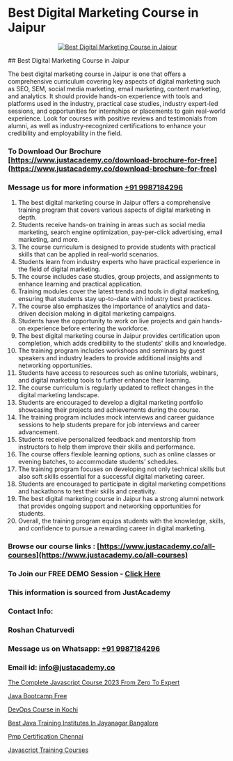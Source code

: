 # Best Digital Marketing Course in Jaipur

<p align="center">
  <a href="https://justacademy.co/course-detail/digital-marketing">
    <img src="https://justacademy.co/storage2/course_image/1676636720_course_image.webp" alt="Best Digital Marketing Course in Jaipur">
  </a>
</p>
## Best Digital Marketing Course in Jaipur

The best digital marketing course in Jaipur is one that offers a comprehensive curriculum covering key aspects of digital marketing such as SEO, SEM, social media marketing, email marketing, content marketing, and analytics. It should provide hands-on experience with tools and platforms used in the industry, practical case studies, industry expert-led sessions, and opportunities for internships or placements to gain real-world experience. Look for courses with positive reviews and testimonials from alumni, as well as industry-recognized certifications to enhance your credibility and employability in the field.
### To Download Our Brochure [https://www.justacademy.co/download-brochure-for-free](https://www.justacademy.co/download-brochure-for-free)
### Message us for more information [+91 9987184296](https://api.whatsapp.com/send?phone=919987184296)
1) The best digital marketing course in Jaipur offers a comprehensive training program that covers various aspects of digital marketing in depth.
2) Students receive hands-on training in areas such as social media marketing, search engine optimization, pay-per-click advertising, email marketing, and more.
3) The course curriculum is designed to provide students with practical skills that can be applied in real-world scenarios.
4) Students learn from industry experts who have practical experience in the field of digital marketing.
5) The course includes case studies, group projects, and assignments to enhance learning and practical application.
6) Training modules cover the latest trends and tools in digital marketing, ensuring that students stay up-to-date with industry best practices.
7) The course also emphasizes the importance of analytics and data-driven decision making in digital marketing campaigns.
8) Students have the opportunity to work on live projects and gain hands-on experience before entering the workforce.
9) The best digital marketing course in Jaipur provides certification upon completion, which adds credibility to the students' skills and knowledge.
10) The training program includes workshops and seminars by guest speakers and industry leaders to provide additional insights and networking opportunities.
11) Students have access to resources such as online tutorials, webinars, and digital marketing tools to further enhance their learning.
12) The course curriculum is regularly updated to reflect changes in the digital marketing landscape.
13) Students are encouraged to develop a digital marketing portfolio showcasing their projects and achievements during the course.
14) The training program includes mock interviews and career guidance sessions to help students prepare for job interviews and career advancement.
15) Students receive personalized feedback and mentorship from instructors to help them improve their skills and performance.
16) The course offers flexible learning options, such as online classes or evening batches, to accommodate students' schedules.
17) The training program focuses on developing not only technical skills but also soft skills essential for a successful digital marketing career.
18) Students are encouraged to participate in digital marketing competitions and hackathons to test their skills and creativity.
19) The best digital marketing course in Jaipur has a strong alumni network that provides ongoing support and networking opportunities for students.
20) Overall, the training program equips students with the knowledge, skills, and confidence to pursue a rewarding career in digital marketing.

### Browse our course links : [https://www.justacademy.co/all-courses](https://www.justacademy.co/all-courses) 
### To Join our FREE DEMO Session - [Click Here](https://www.justacademy.co/register-for-course-demo)


### This information is sourced from JustAcademy
### Contact Info:
### Roshan Chaturvedi
### Message us on Whatsapp: [+91 9987184296](https://api.whatsapp.com/send?phone=919987184296)
### Email id: [info@justacademy.co](mailto:info@justacademy.co)
                
[The Complete Javascript Course 2023 From Zero To Expert](https://www.linkedin.com/pulse/complete-javascript-course-2023-from-zero-expert-justacademy-berlin-bstqc?trackingId=%2F268L2Shy0Z5nM91zLKEHg%3D%3D&lipi=urn%3Ali%3Apage%3Ad_flagship3_company_admin%3B9LRf%2B9vgRJ%2BRyqfmHudhjA%3D%3D)

[Java Bootcamp Free](https://www.linkedin.com/pulse/java-bootcamp-free-justacademy-beangaluru-gbidc/)

[DevOps Course in Kochi](https://medium.com/@roneet705/devops-course-in-kochi-94cbe621056b)

[Best Java Training Institutes In Jayanagar Bangalore](https://medium.com/@shivamja27/best-java-training-institutes-in-jayanagar-bangalore-2ccaa16b1d9d)

[Pmp Certification Chennai](https://justacademyin.github.io/justacademy/pmp-certification-chennai)

[Javascript Training Courses](https://justacademyin.github.io/Articles/Javascript-Training-Courses)

